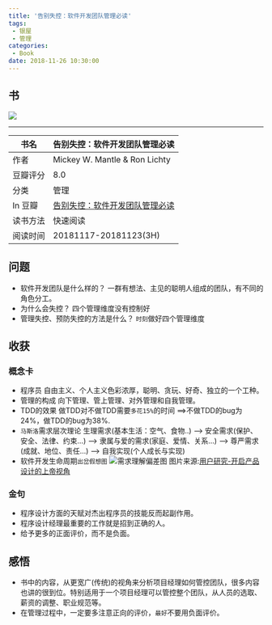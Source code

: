 ```yaml
---
title: '告别失控：软件开发团队管理必读'
tags:
 - 银屋
 - 管理
categories:
 - Book
date: 2018-11-26 10:30:00
---
```


## 书
![](https://images-na.ssl-images-amazon.com/images/I/51meRrTrPdL._SX395_BO1,204,203,200_.jpg)

---


| 书名 | 告别失控：软件开发团队管理必读 |
| --- | --- |
| 作者 | Mickey W. Mantle & Ron Lichty |
| 豆瓣评分 | 8.0 |
| 分类 | 管理 |
| In 豆瓣 | [告别失控：软件开发团队管理必读](https://book.douban.com/subject/26829089/) |
| 读书方法 | 快速阅读 |
| 阅读时间 | 20181117-20181123(3H) |

<!--more-->

## 问题

- 软件开发团队是什么样的？
一群有想法、主见的聪明人组成的团队，有不同的角色分工。
- 为什么会失控？
四个管理维度没有控制好
- 管理失控、预防失控的方法是什么？
`时刻`做好四个管理维度

## 收获

### 概念卡

- 程序员
自由主义、个人主义色彩浓厚，聪明、贪玩、好奇、独立的一个工种。
- 管理的构成
向下管理、管上管理、对外管理和自我管理。
- TDD的效果
做TDD对不做TDD需要`多花15%`的时间 ==>不做TDD的bug为24%，做TDD的bug为38%.
- `马斯洛`需求层次理论
生理需求(基本生活：空气、食物..) --> 安全需求(保护、安全、法律、约束...) --> 隶属与爱的需求(家庭、爱情、关系...) --> 尊严需求(成就、地位、责任...) --> 自我实现(个人成长与实现)
- 软件开发生命周期`出岔假想图`
![需求理解偏差图](https://pic1.zhimg.com/v2-2d217262317a4ed3800f121178123f64_r.jpg)
图片来源:[用户研究-开启产品设计的上帝视角](https://zhuanlan.zhihu.com/p/28883876)

### 金句

- 程序设计方面的天赋对杰出程序员的技能反而起副作用。
- 程序设计经理最重要的工作就是招到正确的人。
- 给予更多的正面评价，而不是负面。

## 感悟

- 书中的内容，从更宽广(传统)的视角来分析项目经理如何管控团队，很多内容也讲的很到位。特别适用于一个项目经理可以管控整个团队，从人员的选取、薪资的调整、职业规范等。
- 在管理过程中，一定要多注意正向的评价，`最好`不要用负面评价。

